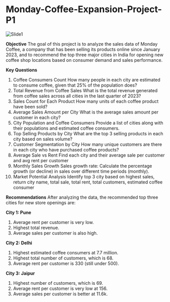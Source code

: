 # Monday-Coffee-Expansion-Project-P1
![Slide1](https://github.com/user-attachments/assets/ea42295b-8688-4748-892e-f1af9d8f6481)


**Objective**
The goal of this project is to analyze the sales data of Monday Coffee,
a company that has been selling its products online since January 2023, 
and to recommend the top three major cities in India for opening new coffee shop locations based on consumer demand and sales performance.

**Key Questions**
1.	Coffee Consumers Count
  How many people in each city are estimated to consume coffee, given that 25% of the population does?
2.	Total Revenue from Coffee Sales
  What is the total revenue generated from coffee sales across all cities in the last quarter of 2023?
3.	Sales Count for Each Product
  How many units of each coffee product have been sold?
4.	Average Sales Amount per City
  What is the average sales amount per customer in each city?
5.	City Population and Coffee Consumers
  Provide a list of cities along with their populations and estimated coffee consumers.
6.	Top Selling Products by City
  What are the top 3 selling products in each city based on sales volume?
7.	Customer Segmentation by City
  How many unique customers are there in each city who have purchased coffee products?
8.	Average Sale vs Rent
  Find each city and their average sale per customer and avg rent per customer
9.	Monthly Sales Growth
  Sales growth rate: Calculate the percentage growth (or decline) in sales over different time periods (monthly).
10.	Market Potential Analysis
  Identify top 3 city based on highest sales, return city name, total sale, total rent, total customers, estimated coffee consumer

**Recommendations**
After analyzing the data, the recommended top three cities for new store openings are:

**City 1: Pune**
1.	Average rent per customer is very low.
2.	Highest total revenue.
3.	Average sales per customer is also high.
	
**City 2: Delhi**
1.	Highest estimated coffee consumers at 7.7 million.
2.	Highest total number of customers, which is 68.
3.	Average rent per customer is 330 (still under 500).
	
**City 3: Jaipur**
1.	Highest number of customers, which is 69.
2.	Average rent per customer is very low at 156.
3.	Average sales per customer is better at 11.6k.




